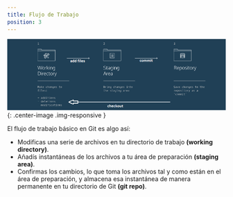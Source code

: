 ```yaml
---
title: Flujo de Trabajo
position: 3
---
```

![Git Logo](/images/git_workflow.png){: .center-image .img-responsive }

El flujo de trabajo básico en Git es algo así:
* Modificas una serie de archivos en tu directorio de trabajo <strong>(working directory)</strong>.
* Añadís instantáneas de los archivos a tu área de preparación <strong>(staging
area)</strong>.
* Confirmas los cambios, lo que toma los archivos tal y como están en el
área de preparación, y almacena esa instantánea de manera permanente
en tu directorio de Git <strong>(git repo)</strong>.





